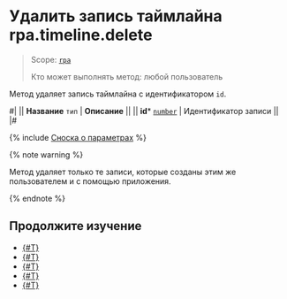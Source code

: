 # Удалить запись таймлайна rpa.timeline.delete

> Scope: [`rpa`](../../../scopes/permissions.md)
>
> Кто может выполнять метод: любой пользователь

Метод удаляет запись таймлайна с идентификатором `id`.

#|
|| **Название**
`тип` | **Описание** ||
|| **id***
[`number`](../../../data-types.md) | Идентификатор записи ||
|#

{% include [Сноска о параметрах](../../../../_includes/required.md) %}

{% note warning %}

Метод удаляет только те записи, которые созданы этим же пользователем и с помощью приложения.

{% endnote %}

## Продолжите изучение 

- [{#T}](./index.md)
- [{#T}](./rpa-timeline-add.md)
- [{#T}](./rpa-timeline-update.md)
- [{#T}](./rpa-timeline-update-is-fixed.md)
- [{#T}](./rpa-timeline-list-for-item.md)